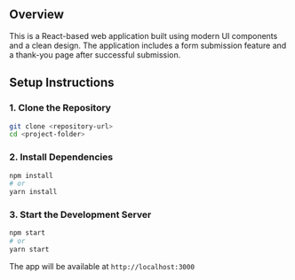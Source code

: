 ## Overview

This is a React-based web application built using modern UI components and a clean design. The application includes a form submission feature and a thank-you page after successful submission.

## Setup Instructions

### 1. Clone the Repository

```sh
git clone <repository-url>
cd <project-folder>
```

### 2. Install Dependencies

```sh
npm install
# or
yarn install
```

### 3. Start the Development Server

```sh
npm start
# or
yarn start
```

The app will be available at `http://localhost:3000`
